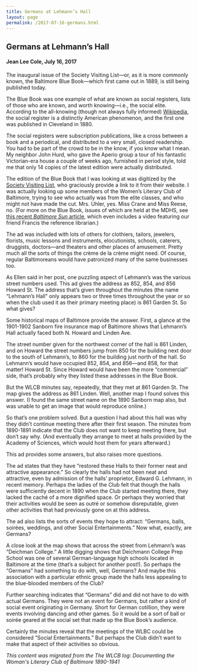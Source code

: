 ```yaml
---
title: Germans at Lehmann’s Hall
layout: page
permalink: /2017-07-16-germans.html
---
```

<style>
    #maincontent{
        font-size:1.4em;
    }
</style>

## Germans at Lehmann’s Hall
#### Jean Lee Cole, July 16, 2017

The inaugural issue of the Society Visiting List—or, as it is more commonly known, the Baltimore Blue Book—which first came out in 1889, is still being published today.

The Blue Book was one example of what are known as social registers, lists of those who are known, and worth knowing—i.e., the social elite. According to the all-knowing (though not always fully informed) [Wikipedia](https://en.wikipedia.org/wiki/Social_Register), the social register is a distinctly American phenomenon, and the first one was published in Cleveland in 1880.

The social registers were subscription publications, like a cross between a book and a periodical, and distributed to a very small, closed readership. You had to be part of the crowd to be in the know, if you know what I mean. My neighbor John Hurd, who gave the Aperio group a tour of his fantastic Victorian-era house a couple of weeks ago, furnished in period style, told me that only 14 copies of the latest edition were actually distributed.

The edition of the Blue Book that I was looking at was digitized by the [Society Visiting List](http://societyvisitinglist.com/), who graciously provide a link to it from their website. I was actually looking up some members of the Women’s Literary Club of Baltimore, trying to see who actually was from the elite classes, and who might not have made the cut. Mrs. Uhler, yes. Miss Crane and Miss Reese, no. (For more on the Blue Book, issues of which are held at the MDHS, see [this recent *Baltimore Sun* article](http://www.baltimoresun.com/features/baltimore-insider-blog/bs-lt-blue-book-20160818-story.html), which even includes a video featuring our friend Francis the reference librarian.)

The ad was included with lots of others for clothiers, tailors, jewelers, florists, music lessons and instruments, elocutionists, schools, caterers, druggists, doctors—and theaters and other places of amusement. Pretty much all the sorts of things the crème de la crème might need. Of course, regular Baltimoreans would have patronized many of the same businesses too.

As Ellen said in her post, one puzzling aspect of Lehmann’s was the various street numbers used. This ad gives the address as 852, 854, and 856 Howard St. The address that’s given throughout the minutes (the name “Lehmann’s Hall” only appears two or three times throughout the year or so when the club used it as their primary meeting place) is 861 Garden St. So what gives?

Some historical maps of Baltimore provide the answer. First, a glance at the 1901-1902 Sanborn fire insurance map of Baltimore shows that Lehmann’s Hall actually faced both N. Howard and Linden Ave.

The street number given for the northwest corner of the hall is 861 Linden, and on Howard the street numbers jump from 850 for the building next door to the south of Lehmann’s, to 860 for the building just north of the hall. So Lehmann’s would have occupied 852, 854, and 856—and 858, for that matter! Howard St. Since Howard would have been the more “commercial” side, that’s probably why they listed these addresses in the Blue Book.

But the WLCB minutes say, repeatedly, that they met at 861 Garden St. The map gives the address as 861 Linden. Well, another map I found solves this answer. (I found the same street name on the 1890 Sanborn map also, but was unable to get an image that would reproduce online.)

So that’s one problem solved. But a question I had about this hall was why they didn’t continue meeting there after their first season. The minutes from 1890-1891 indicate that the Club does not want to keep meeting there, but don’t say why. (And eventually they arrange to meet at halls provided by the Academy of Sciences, which would host them for years afterward.)

This ad provides some answers, but also raises more questions.

The ad states that they have “restored these Halls to their former neat and attractive appearance.” So clearly the halls had not been neat and attractive, even by admission of the halls’ proprietor, Edward G. Lehmann, in recent memory. Perhaps the ladies of the Club felt that though the halls were sufficiently decent in 1890 when the Club started meeting there, they lacked the caché of a more dignified space. Or perhaps they worried that their activities would be seen as outré or somehow disreputable, given other activities that had previously gone on at this address.

The ad also lists the sorts of events they hope to attract: “Germans, balls, soirées, weddings, and other Social Entertainments.” Now what, exactly, are Germans?

A close look at the map shows that across the street from Lehmann’s was “Deichman College.” A little digging shows that Deichmann College Prep School was one of several German-language high schools located in Baltimore at the time (that’s a subject for another post!). So perhaps the “Germans” had something to do with, well, Germans? And maybe this association with a particular ethnic group made the halls less appealing to the blue-blooded members of the Club?

Further searching indicates that “Germans” did and did not have to do with actual Germans. They were not an event for Germans, but rather a kind of social event originating in Germany. Short for German cotillion, they were events involving dancing and other games. So it would be a sort of ball or soirée geared at the social set that made up the Blue Book’s audience.

Certainly the minutes reveal that the meetings of the WLBC could be considered “Social Entertainments.” But perhaps the Club didn’t want to make that aspect of their activities so obvious.

*This content was migrated from the The WLCB log: Documenting the Woman's Literary Club of Baltimore 1890-1941*